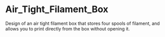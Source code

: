 # Air_Tight_Filament_Box
Design of an air tight filament box that stores four spools of filament, and allows you to print directly from the box without opening it.
